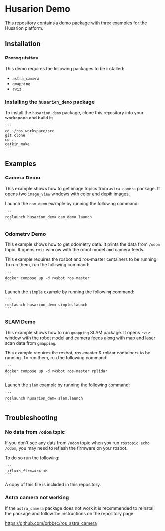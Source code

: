 # Husarion Demo

This repository contains a demo package with three examples for the Husarion platform.

## Installation

### Prerequisites

This demo requires the following packages to be installed:
- `astra_camera`
- `gmapping`
- `rviz`

### Installing the `husarion_demo` package

To install the `husarion_demo` package, clone this repository into your workspace and build it:

    ```
    cd ~/ros_workspace/src
    git clone
    cd ..
    catkin_make
    ```

## Examples

### Camera Demo

This example shows how to get image topics from `astra_camera` package. It opens two `image_view` windows with color and depth images.

Launch the `cam_demo` example by running the following command:
    
    ```
    roslaunch husarion_demo cam_demo.launch
    ```

### Odometry Demo

This example shows how to get odometry data. It prints the data from `/odom` topic. It opens `rviz` window with the robot model and camera feeds. 

This example requires the rosbot and ros-master containers to be running. To run them, run the following command:

    ```
    docker compose up -d rosbot ros-master
    ```

Launch the `simple` example by running the following command:
    
    ```
    roslaunch husarion_demo simple.launch
    ```

### SLAM Demo

This example shows how to run `gmapping` SLAM package. It opens `rviz` window with the robot model and camera feeds along with map and laser scan data from `gmapping`.

This example requires the rosbot, ros-master & rplidar containers to be running. To run them, run the following command:

    ```
    docker compose up -d rosbot ros-master rplidar
    ```

Launch the `slam` example by running the following command:
    
    ```
    roslaunch husarion_demo slam.launch
    ```

## Troubleshooting

### No data from `/odom` topic

If you don't see any data from `/odom` topic when you run `rostopic echo /odom`, you may need to reflash the firmware on your rosbot.

To do so run the following:

    ```
    ./flash_firmware.sh
    ```

A copy of this file is included in this repository.

### Astra camera not working

If the `astra_camera` package does not work it is recommended to reinstall the package and follow the instructions on the repository page:

https://github.com/orbbec/ros_astra_camera